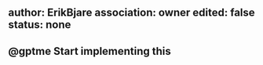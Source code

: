 author:	ErikBjare
association:	owner
edited:	false
status:	none
--
@gptme Start implementing this
--
